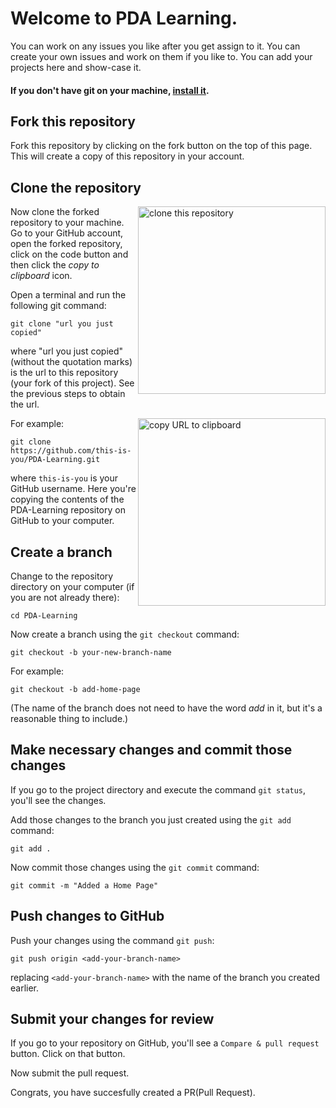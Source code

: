 # Welcome to PDA Learning.
You can work on any issues you like after you get assign to it.
You can create your own issues and work on them if you like to.
You can add your projects here and show-case it.
#### If you don't have git on your machine, [install it](https://help.github.com/articles/set-up-git/).

## Fork this repository

Fork this repository by clicking on the fork button on the top of this page.
This will create a copy of this repository in your account.

## Clone the repository

<img align="right" width="300" src="https://firstcontributions.github.io/assets/Readme/clone.png" alt="clone this repository" />

Now clone the forked repository to your machine. Go to your GitHub account, open the forked repository, click on the code button and then click the _copy to clipboard_ icon.

Open a terminal and run the following git command:

```
git clone "url you just copied"
```

where "url you just copied" (without the quotation marks) is the url to this repository (your fork of this project). See the previous steps to obtain the url.

<img align="right" width="300" src="https://firstcontributions.github.io/assets/Readme/copy-to-clipboard.png" alt="copy URL to clipboard" />

For example:

```
git clone https://github.com/this-is-you/PDA-Learning.git
```

where `this-is-you` is your GitHub username. Here you're copying the contents of the PDA-Learning repository on GitHub to your computer.

## Create a branch

Change to the repository directory on your computer (if you are not already there):

```
cd PDA-Learning
```

Now create a branch using the `git checkout` command:

```
git checkout -b your-new-branch-name
```

For example:

```
git checkout -b add-home-page
```

(The name of the branch does not need to have the word _add_ in it, but it's a reasonable thing to include.)

## Make necessary changes and commit those changes

If you go to the project directory and execute the command `git status`, you'll see the changes.

Add those changes to the branch you just created using the `git add` command:

```
git add .
```

Now commit those changes using the `git commit` command:

```
git commit -m "Added a Home Page"
```

## Push changes to GitHub

Push your changes using the command `git push`:

```
git push origin <add-your-branch-name>
```

replacing `<add-your-branch-name>` with the name of the branch you created earlier.

## Submit your changes for review

If you go to your repository on GitHub, you'll see a `Compare & pull request` button. Click on that button.

Now submit the pull request.

Congrats, you have succesfully created a PR(Pull Request).
